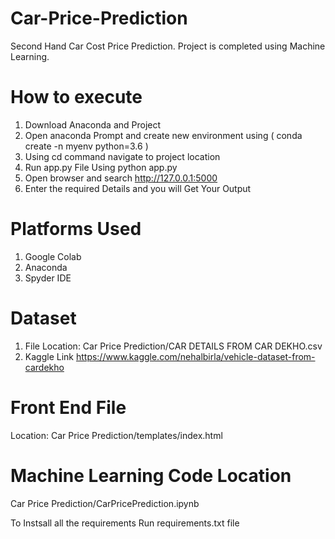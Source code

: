 # Car-Price-Prediction
Second Hand Car Cost Price Prediction. Project is completed using Machine Learning.

# How to execute 
1) Download Anaconda and Project 
2) Open anaconda Prompt and create new environment using ( conda create -n myenv python=3.6 )
3) Using cd command navigate to project location
4) Run app.py File Using python app.py
5) Open browser and search http://127.0.0.1:5000
6) Enter the required Details and you will Get Your Output

# Platforms Used
1) Google Colab
2) Anaconda
3) Spyder IDE

# Dataset 
1) File Location: Car Price Prediction/CAR DETAILS FROM CAR DEKHO.csv 
2) Kaggle Link https://www.kaggle.com/nehalbirla/vehicle-dataset-from-cardekho

# Front End File 
Location: Car Price Prediction/templates/index.html 

# Machine Learning Code Location
Car Price Prediction/CarPricePrediction.ipynb

To Instsall all the requirements Run requirements.txt file 
